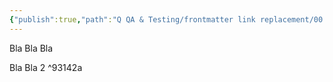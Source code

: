 ```yaml
---
{"publish":true,"path":"Q QA & Testing/frontmatter link replacement/00 File to be linked to.md","permalink":"/q-qa-and-testing/frontmatter-link-replacement/00-file-to-be-linked-to/","PassFrontmatter":true}
---
```


Bla Bla Bla

Bla Bla 2 ^93142a